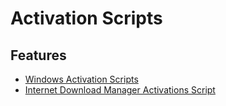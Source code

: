 # Activation Scripts

## Features

- [Windows Activation Scripts](https://github.com/massgravel/Microsoft-Activation-Scripts)
- [Internet Download Manager Activations Script](idman/IAS_0.7_CRC32_58F0EACC.cmd)
